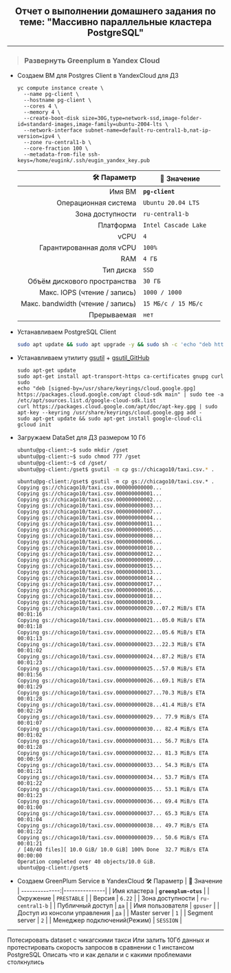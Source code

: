 <div align="center"><h2> Отчет о выполнении домашнего задания по теме: "Массивно параллельные кластера PostgreSQL" </h2></div>

***
> ### Развернуть Greenplum в Yandex Cloud


  * Создаем ВМ для Postgres Client в YandexCloud для ДЗ 
    ```console
    yc compute instance create \
      --name pg-client \
      --hostname pg-client \
      --cores 4 \
      --memory 4 \
      --create-boot-disk size=30G,type=network-ssd,image-folder-id=standard-images,image-family=ubuntu-2004-lts \
      --network-interface subnet-name=default-ru-central1-b,nat-ip-version=ipv4 \
      --zone ru-central1-b \
      --core-fraction 100 \
      --metadata-from-file ssh-keys=/home/eugink/.ssh/eugin_yandex_key.pub
    ```
    :hammer_and_wrench: Параметр | :memo: Значение |
    --------------:|---------------| 
    | Имя ВМ | **`pg-client`** |
    | Операционная система | `Ubuntu 20.04 LTS` |
    | Зона доступности | `ru-central1-b` |
    | Платформа | `Intel Cascade Lake	` |
    | vCPU | `4` |
    | Гарантированная доля vCPU | `100%` |
    | RAM | `4 ГБ` |
    | Тип диска | `SSD` | 
    | Объём дискового пространства | `30 ГБ` |
    | Макс. IOPS (чтение / запись) | `1000 / 1000` |
    | Макс. bandwidth (чтение / запись) | `15 МБ/с / 15 МБ/с` |
    | Прерываемая | `нет` |
    
  * Устанавливаем PostgreSQL Client
    ```bash
    sudo apt update && sudo apt upgrade -y && sudo sh -c 'echo "deb http://apt.postgresql.org/pub/repos/apt $(lsb_release -cs)-pgdg main" > /etc/apt/sources.list.d/pgdg.list' && wget --quiet -O - https://www.postgresql.org/media/keys/ACCC4CF8.asc | sudo apt-key add - && sudo apt-get update && sudo apt-get -y install postgresql-client
    ```

  * Устанавливаем утилиту [gsutil](https://cloud.google.com/storage/docs/gsutil_install#deb) + [gsutil_GitHub](https://github.com/GoogleCloudPlatform/gsutil)  
      ```console
      sudo apt-get update
      sudo apt-get install apt-transport-https ca-certificates gnupg curl sudo
      echo "deb [signed-by=/usr/share/keyrings/cloud.google.gpg] https://packages.cloud.google.com/apt cloud-sdk main" | sudo tee -a /etc/apt/sources.list.d/google-cloud-sdk.list
      curl https://packages.cloud.google.com/apt/doc/apt-key.gpg | sudo apt-key --keyring /usr/share/keyrings/cloud.google.gpg add -
      sudo apt-get update && sudo apt-get install google-cloud-cli
      gcloud init
      ```

  * Загружаем DataSet для ДЗ размером 10 Гб   
      ```bash
      ubuntu@pg-client:~$ sudo mkdir /gset
      ubuntu@pg-client:~$ sudo chmod 777 /gset
      ubuntu@pg-client:~$ cd /gset/
      ubuntu@pg-client:/gset$ gsutil -m cp gs://chicago10/taxi.csv.* .
      ```
      ```console
      ubuntu@pg-client:/gset$ gsutil -m cp gs://chicago10/taxi.csv.* .
      Copying gs://chicago10/taxi.csv.000000000000...
      Copying gs://chicago10/taxi.csv.000000000001...                                 
      Copying gs://chicago10/taxi.csv.000000000002...                                 
      Copying gs://chicago10/taxi.csv.000000000003...                                 
      Copying gs://chicago10/taxi.csv.000000000007...                                 
      Copying gs://chicago10/taxi.csv.000000000004...
      Copying gs://chicago10/taxi.csv.000000000011...                                 
      Copying gs://chicago10/taxi.csv.000000000005...                                 
      Copying gs://chicago10/taxi.csv.000000000008...                                 
      Copying gs://chicago10/taxi.csv.000000000006...                                 
      Copying gs://chicago10/taxi.csv.000000000010...                                 
      Copying gs://chicago10/taxi.csv.000000000012...                                 
      Copying gs://chicago10/taxi.csv.000000000009...                                 
      Copying gs://chicago10/taxi.csv.000000000015...
      Copying gs://chicago10/taxi.csv.000000000013...
      Copying gs://chicago10/taxi.csv.000000000014...
      Copying gs://chicago10/taxi.csv.000000000017...
      Copying gs://chicago10/taxi.csv.000000000016...                                 
      Copying gs://chicago10/taxi.csv.000000000018...
      Copying gs://chicago10/taxi.csv.000000000019...
      Copying gs://chicago10/taxi.csv.000000000020...07.2 MiB/s ETA 00:01:16          
      Copying gs://chicago10/taxi.csv.000000000021...05.0 MiB/s ETA 00:01:18          
      Copying gs://chicago10/taxi.csv.000000000022...05.6 MiB/s ETA 00:01:13          
      Copying gs://chicago10/taxi.csv.000000000023...22.3 MiB/s ETA 00:01:02          
      Copying gs://chicago10/taxi.csv.000000000024...87.2 MiB/s ETA 00:01:23          
      Copying gs://chicago10/taxi.csv.000000000025...57.0 MiB/s ETA 00:01:56          
      Copying gs://chicago10/taxi.csv.000000000026...69.1 MiB/s ETA 00:01:29          
      Copying gs://chicago10/taxi.csv.000000000027...70.3 MiB/s ETA 00:01:28          
      Copying gs://chicago10/taxi.csv.000000000028...41.4 MiB/s ETA 00:02:29          
      Copying gs://chicago10/taxi.csv.000000000029... 77.9 MiB/s ETA 00:01:07         
      Copying gs://chicago10/taxi.csv.000000000030... 82.4 MiB/s ETA 00:01:02         
      Copying gs://chicago10/taxi.csv.000000000031... 56.7 MiB/s ETA 00:01:28         
      Copying gs://chicago10/taxi.csv.000000000032... 81.3 MiB/s ETA 00:00:59         
      Copying gs://chicago10/taxi.csv.000000000033... 54.3 MiB/s ETA 00:01:21         
      Copying gs://chicago10/taxi.csv.000000000034... 53.7 MiB/s ETA 00:01:22         
      Copying gs://chicago10/taxi.csv.000000000035... 53.1 MiB/s ETA 00:01:23         
      Copying gs://chicago10/taxi.csv.000000000036... 69.4 MiB/s ETA 00:01:00         
      Copying gs://chicago10/taxi.csv.000000000037... 65.3 MiB/s ETA 00:01:04         
      Copying gs://chicago10/taxi.csv.000000000038... 49.7 MiB/s ETA 00:01:22         
      Copying gs://chicago10/taxi.csv.000000000039... 50.6 MiB/s ETA 00:01:21         
      / [40/40 files][ 10.0 GiB/ 10.0 GiB] 100% Done  32.7 MiB/s ETA 00:00:00         
      Operation completed over 40 objects/10.0 GiB.                                    
      ubuntu@pg-client:/gset$ 
      ```
  * Создаем GreenPlum Service в YandexCloud 
    :hammer_and_wrench: Параметр | :memo: Значение |
    --------------:|---------------| 
    | Имя кластера | **`greenplum-otus`** |
    | Окружение | `PRESTABLE` |
    | Версия | `6.22` |
    | Зона доступности | `ru-central1-b` |
    | Публичный доступ | `да` |
    | Имя пользователя | `gpuser` |
    | Доступ из консоли управления | `да` |
    | Master server | `1` |
    | Segment server | `2` |
    | Менеджер подключений(Режим) | `SESSION` | 



***


Потесировать dataset с чикагскими такси
Или залить 10Гб данных и протестировать скорость запросов в сравнении с 1 инстансом PostgreSQL
Описать что и как делали и с какими проблемами столкнулись      
